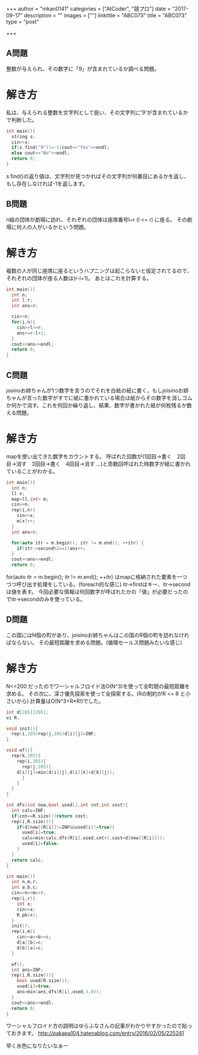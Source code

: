 +++
author = "mkan0141"
categories = ["AtCoder", "競プロ"]
date = "2017-09-17"
description = ""
images = [""]
linktitle = "ABC073"
title = "ABC073"
type = "post"

+++

## A問題
整数が与えられ、その数字に「9」が含まれているか調べる問題。
# 解き方
私は、与えられる整数を文字列として扱い、その文字列に'9'が含まれているかで判断した。

```cpp
int main(){
  string s;
  cin>>s;
  if(s.find("9")!=-1)cout<<"Yes"<<endl;
  else cout<<"No"<<endl;
  return 0;
}
```
s.find()の返り値は、文字列が見つかればその文字列が何番目にあるかを返し、もし存在しなければ-1を返します。

## B問題
n組の団体が劇場に訪れ、それぞれの団体は座席番号l~r (l <= r) に座る。
その劇場に何人の人がいるかという問題。
# 解き方
複数の人が同じ座席に座るというハプニングは起こらないと仮定されてるので、それぞれの団体が座る人数は(r-l+1)。
あとはこれを計算する。

```cpp
int main(){
  int n;
  int l,r;
  int ans=0;

  cin>>n;
  for(i,n){
    cin>>l>>r;
    ans+=r-l+1;
  }
  cout<<ans<<endl;
  return 0;
}
```

## C問題
josinoお姉ちゃんが1つ数字を言うのでそれを白紙の紙に書く。もしjoisinoお姉ちゃんが言った数字がすでに紙に書かれている場合は紙からその数字を消しゴムか何かで消す。これを何回か繰り返し、結果、数字が書かれた紙が何枚残るか数える問題。

# 解き方
mapを使い出てきた数字をカウントする。
呼ばれた回数が(1回目->書く　2回目->消す　3回目->書く　4回目->消す ...)と奇数回呼ばれた時数字が紙に書かれていることがわかる。

```cpp
int main(){
  int n;
  ll x;
  map<ll,int> m;
  cin>>n;
  rep(i,n){
    cin>>x;
    m[x]++;
  }
  int ans=0;

  for(auto itr = m.begin(); itr != m.end(); ++itr) {
    if(itr->second%2==1)ans++;
  }
  cout<<ans<<endl;
  return 0;
```

for(auto itr = m.begin(); itr != m.end(); ++itr) はmapに格納された要素を一つづつ呼び出す処理をしている。(foreach的な感じ)
itr->firstはキー、itr->secondは値を表す。
今回必要な情報は何回数字が呼ばれたかの「値」が必要だったのでitr->secondのみを使っている。

## D問題
この国にはN個の町があり、joisinoお姉ちゃんはこの国のR個の町を訪れなければならない。
その最短距離を求める問題。(循環セールス問題みたいな感じ)

# 解き方
N<=200 だったのでワーシャルフロイド法O(N^3)を使って全町間の最短距離を求める。
その次に、深さ優先探索を使って全探索する。(Rの制約がR <= 8 と小さいから)
計算量はO(N^3+R*R!)でした。
```cpp
int d[205][205];
vi R;

void init(){
  rep(i,205)rep(j,205)d[i][j]=INF;
}

void wf(){
  rep(k,205){
    rep(i,205){
      rep(j,205){
	d[i][j]=min(d[i][j],d[i][k]+d[k][j]);
      }
    }
  }
}

int dfs(int now,bool used[],int cnt,int cost){
  int calc=INF;
  if(cnt==R.size())return cost;
  rep(i,R.size()){
    if(d[now][R[i]]!=INF&&used[i]!=true){
      used[i]=true;
      calc=min(calc,dfs(R[i],used,cnt+1,cost+d[now][R[i]]));
      used[i]=false;
    }
  }
  return calc;
}

int main(){
  int n,m,r;
  int a,b,c;
  cin>>n>>m>>r;
  rep(i,r){
    int x;
    cin>>x;
    R.pb(x);
  }
  init();
  rep(i,m){
    cin>>a>>b>>c;
    d[a][b]=c;
    d[b][a]=c;
  }

  wf();
  int ans=INF;
  rep(i,R.size()){
    bool used[R.size()];
    used[i]=true;
    ans=min(ans,dfs(R[i],used,1,0));
  }
  cout<<ans<<endl;
  return 0;
}

```
ワーシャルフロイド方の説明はゆらふなさんの記事がわかりやすかったので貼っておきます。
http://pakapa104.hatenablog.com/entry/2016/02/05/225241


早く水色になりたいなぁー
